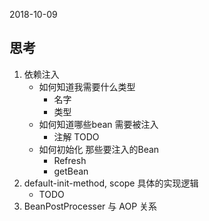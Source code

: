 2018-10-09

## 思考
1. 依赖注入
    - 如何知道我需要什么类型
        - 名字
        - 类型
    - 如何知道哪些bean 需要被注入
        - 注解 TODO
    - 如何初始化 那些要注入的Bean
        - Refresh
        - getBean
2. default-init-method, scope 具体的实现逻辑
    - TODO
3. BeanPostProcesser 与 AOP 关系